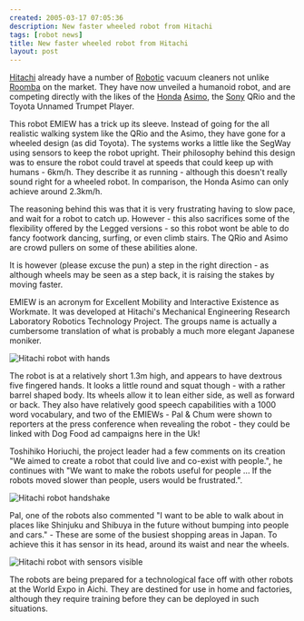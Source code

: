 ```yaml
---
created: 2005-03-17 07:05:36
description: New faster wheeled robot from Hitachi
tags: [robot news]
title: New faster wheeled robot from Hitachi
layout: post
---
```

[Hitachi](/wiki/hitachi "Hitachi") already have a number of [Robotic](/wiki/robotic "Robotic") vacuum cleaners not unlike [Roomba](/wiki/roomba "A Robotic vacuum cleaning system") on the market. They have now unveiled a humanoid robot, and are competing directly with the likes of the [Honda](/wiki/honda "Honda") [Asimo](/wiki/asimo "Asimo"), the [Sony](/wiki/sony "Sony") QRio and the Toyota Unnamed Trumpet Player.

This robot EMIEW has a trick up its sleeve. Instead of going for the all realistic walking system like the QRio and the Asimo, they have gone for a wheeled design (as did Toyota).  The systems works a little like the SegWay using sensors to keep the robot upright. Their philosophy behind this design was to ensure the robot could travel at speeds that could keep up with humans - 6km/h. They describe it as running - although this doesn't really sound right for a wheeled robot. In comparison, the Honda Asimo can only achieve around 2.3km/h.

The reasoning behind this was that it is very frustrating having to slow pace, and wait for a robot to catch up. However - this also sacrifices some of the flexibility offered by the Legged versions - so this robot wont be able to do fancy footwork dancing, surfing, or even climb stairs. The QRio and Asimo are crowd pullers on some of these abilities alone.

It is however (please excuse the pun) a step in the right direction - as although wheels may be seen as a step back, it is raising the stakes by moving faster.

EMIEW is an acronym for Excellent Mobility and Interactive Existence as Workmate. It was developed at Hitachi's Mechanical Engineering Research Laboratory Robotics Technology Project. The groups name is actually a cumbersome translation of what is probably a much more elegant Japanese moniker.

![Hitachi robot with hands](/assets/hitachi_sony_honda_robots/HitachiRobotAFP.jpg)

The robot is at a relatively short 1.3m high, and appears to have dextrous five fingered hands. It looks a little round and squat though - with a rather barrel shaped body. Its wheels allow it to lean either side, as well as forward or back. They also have relatively good speech capabilities with a 1000 word vocabulary, and two of the EMIEWs - Pal &amp; Chum were shown to reporters at the press conference when revealing the robot - they could be linked with Dog Food ad campaigns here in the Uk!

Toshihiko Horiuchi, the project leader had a few comments on its creation "We aimed to create a robot that could live and co-exist with people.", he continues with "We want to make the robots useful for people ... If the robots moved slower than people, users would be frustrated.".

![Hitachi robot handshake](/assets/hitachi_sony_honda_robots/HitachiRobot2.jpg)

Pal, one of the robots also commented "I want to be able to walk about in places like Shinjuku and Shibuya in the future without bumping into people and cars." - These are some of the busiest shopping areas in Japan. To achieve this it has sensor in its head, around its waist and near the wheels.

![Hitachi robot with sensors visible](/assets/hitachi_sony_honda_robots/robot_hitachi203afp.jpg)

The robots are being prepared for a technological face off with other robots at the World Expo in Aichi. They are destined for use in home and factories, although they require training before they can be deployed in such situations.
